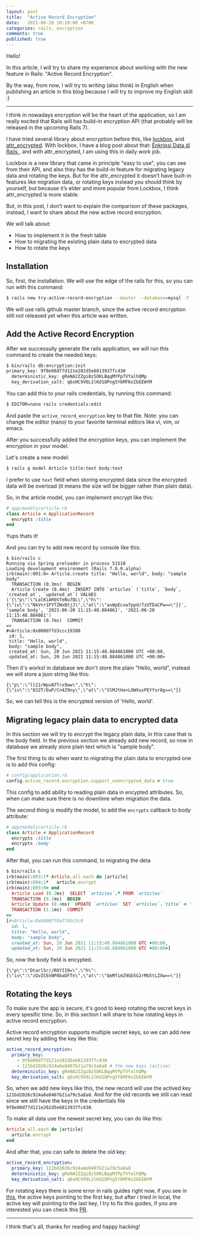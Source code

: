 ```yaml
---
layout: post
title:  "Active Record Encryption"
date:   2021-06-20 10:10:00 +0700
categories: rails, encryption
comments: true
published: true
---
```


Hello!

In this article, I will try to share my experience about working with the new feature in Rails: "Active Record Encryption". 

By the way, from now, I will try to writing (also think) in English when publishing an article in this blog because I will try to improve my English skill :)

----

I think in nowadays encryption will be the heart of the application, so I am really excited that Rails will has build-in encryption API (that probably will be released in the upcoming Rails 7). 

I have tried several library about encryption before this, like [lockbox](https://github.com/ankane/lockbox), and [attr_encrypted](https://github.com/attr-encrypted/attr_encrypted). With lockbox, I have a blog post about that: [Enkripsi Data di Rails
](https://philiplambok.github.io/rails,/encryption/2020/05/22/enkripsi-database-di-rails.html), and with attr_encrypted, I am using this in daily work job.

Lockbox is a new library that came in principle "easy to use", you can see from their API, and also they has the build-in feature for migrating legacy data and rotating the keys. But for the attr_encrypted it doesn’t have built-in features like migration data, or rotating keys instead you should think by yourself, but because it’s elder and more popular from Lockbox, I think attr_encrypted is more stable.

But, in this post, I don’t want to explain the comparison of these packages, instead, I want to share about the new active record encryption.

We will talk about:

- How to implement it in the fresh table
- How to migrating the existing plain data to encrypted data
- How to rotate the keys

## Installation

So, first, the installation. We will use the edge of the rails for this, so you can run with this command:

```sh
$ rails new try-active-record-encryption --master --database=mysql -T
```

We will use rails github master branch, since the active record encryption still not released yet when this article was written.

## Add the Active Record Encryption

After we successully generate the rails application, we will run this command to create the needed keys:

```sh
$ bin/rails db:encryption:init
primary_key: 9f8e08d77d121e282d5e6813937fc430
  deterministic_key: gReNA2ZZgi8z5OKLBqqMYPpTVYalhQMp
  key_derivation_salt: q6xHC9V0L1lKd1OPng5Y6MFKoIbEEWYM
```

You can add this to your rails credentials, by running this command:

```sh
$ EDITOR=nano rails credentials:edit
```

And paste the `active_record_encryption` key to that file. Note: you can change the editor (nano) to your favorite terminal editors like vi, vim, or emacs.

After you successfully added the encryption keys, you can implement the encryption in your model. 

Let's create a new model:

```sh
$ rails g model Article title:text body:text
```

I prefer to use `text` field when storing encrypted data since the encrypted data will be overload (it means the size will be bigger rather than plain data). 

So, in the article model, you can implement encrypt like this:

```rb
# app/models/article.rb
class Article < ApplicationRecord
  encrypts :title
end
```

Yups thats it!

And you can try to add new record by console like this:

```
$ bin/rails c
Running via Spring preloader in process 51510
Loading development environment (Rails 7.0.0.alpha)
irb(main):001:0> Article.create title: "Hello, world", body: "sample body"
  TRANSACTION (0.3ms)  BEGIN
  Article Create (0.4ms)  INSERT INTO `articles` (`title`, `body`, `created_at`, `updated_at`) VALUES ('{\"p\":\"LalKiAR0STeNu7QL\",\"h\":{\"iv\":\"NkV+r1FYTZWxBtjJ\",\"at\":\"asWpEcxw7ppd/7zUTDaCPw==\"}}', 'sample body', '2021-06-20 11:15:40.884861', '2021-06-20 11:15:40.884861')
  TRANSACTION (0.7ms)  COMMIT
=> 
#<Article:0x00007fd3ccc19380
 id: 1,
 title: "Hello, world",
 body: "sample body",
 created_at: Sun, 20 Jun 2021 11:15:40.884861000 UTC +00:00,
 updated_at: Sun, 20 Jun 2021 11:15:40.884861000 UTC +00:00>
```

Then it's works! in database we don't store the plain "Hello, world", instead we will store a json string like this:

```
{\"p\":\"ll21rWpxN7Trx9ww\",\"h\":{\"iv\":\"832T/EwP/Cn4Z9ny\",\"at\":\"SlMJtHa+LOWXusPEYfxr8g==\"}}
```

So, we can tell this is the encrypted version of 'Hello, world'.

## Migrating legacy plain data to encrypted data

In this section we will try to encrypt the legacy plain data, in this case that is the body field. In the previous section we already add new record, so now in database we already store plain text which is "sample body".

The first thing to do when want to migrating the plain data to encrypted one is to add this config:

```rb
# config/application.rb
config.active_record.encryption.support_unencrypted_data = true
```

This config to add ability to reading plain data in encypted attributes. So, when can make sure there is no downtime when migration the data.

The second thing is modify the model, to add the `encrypts` callback to body attribute:

```rb
# app/models/article.rb
class Article < ApplicationRecord
  encrypts :title
  encrypts :body
end
```

After that, you can run this command, to migrating the deta

```rb
$ bin/rails c 
irb(main):003:1* Article.all.each do |article|
irb(main):004:1*   article.encrypt
irb(main):005:0> end
  Article Load (0.2ms)  SELECT `articles`.* FROM `articles`
  TRANSACTION (0.2ms)  BEGIN
  Article Update (8.4ms)  UPDATE `articles` SET `articles`.`title` = '{\"p\":\"CboWd5E1pnNWRSiw\",\"h\":{\"iv\":\"V3t5qpnkzHyytRrc\",\"at\":\"MGp/guZeSWyZbYl7Mo0k2Q==\"}}', `articles`.`body` = '{\"p\":\"DtarlSr//ROYII0=\",\"h\":{\"iv\":\"zQvZCEnNP8baDFTn\",\"at\":\"QeMfimZ9Gb5G2rMb5tLZXw==\"}}' WHERE `articles`.`id` = 1
  TRANSACTION (1.1ms)  COMMIT
=> 
[#<Article:0x00007f8af745c5c0
  id: 1,
  title: "Hello, world",
  body: "sample body",
  created_at: Sun, 20 Jun 2021 11:15:40.884861000 UTC +00:00,
  updated_at: Sun, 20 Jun 2021 11:15:40.884861000 UTC +00:00>]
```

So, now the body field is encypted.

```
{\"p\":\"DtarlSr//ROYII0=\",\"h\":{\"iv\":\"zQvZCEnNP8baDFTn\",\"at\":\"QeMfimZ9Gb5G2rMb5tLZXw==\"}}
```

## Rotating the keys

To make sure the app is secure, it's good to keep rotating the secret keys in every spesific time. So, in this section I will share to how rotating keys in active record encryption.

Active record encryption supports multiple secret keys, so we can add new secret key by adding the key like this:

```yml
active_record_encryption:
  primary_key:
    - 9f8e08d77d121e282d5e6813937fc430
    - 121bd2026c924a6e0407b21a79c5a8a8 # the new keys (active)
  deterministic_key: gReNA2ZZgi8z5OKLBqqMYPpTVYalhQMp
  key_derivation_salt: q6xHC9V0L1lKd1OPng5Y6MFKoIbEEWYM
```

So, when we add new keys like this, the new record will use the actived key `121bd2026c924a6e0407b21a79c5a8a8`. And for the old records we still can read since we still have the keys in the credentials file `9f8e08d77d121e282d5e6813937fc430`.

To make all data use the newest secret key, you can do like this:

```rb
Article.all.each do |article|
  article.encrypt
end
```

And after that, you can safe to delete the old key:

```yml
active_record_encryption:
  primary_key: 121bd2026c924a6e0407b21a79c5a8a8
  deterministic_key: gReNA2ZZgi8z5OKLBqqMYPpTVYalhQMp
  key_derivation_salt: q6xHC9V0L1lKd1OPng5Y6MFKoIbEEWYM
```

For rotating keys there is some error in rails guides right now, if you see in [this](https://edgeguides.rubyonrails.org/active_record_encryption.html#rotating-keys), the active keys pointing to the first key, but after i tried in local, the active key will pointing to the last key, I try to fix this guides, if you are interested you can check this [PR](https://github.com/rails/rails/pull/42542).

----

I think that's all, thanks for reading and happy hacking!